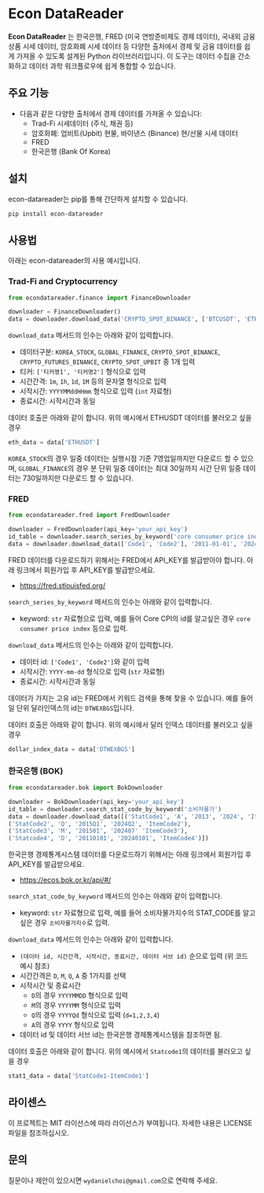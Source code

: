 # Econ DataReader

**Econ DataReader** 는 한국은행, FRED (미국 연방준비제도 경제 데이터), 국내외 금융상품 시세 데이터, 암호화폐 시세 데이터 등 다양한 출처에서 경제 및 금융 데이터를 쉽게 가져올 수 있도록 설계된 Python 라이브러리입니다. 이 도구는 데이터 수집을 간소화하고 데이터 과학 워크플로우에 쉽게 통합할 수 있습니다.

## 주요 기능

- 다음과 같은 다양한 출처에서 경제 데이터를 가져올 수 있습니다:
    - Trad-Fi 시세데이터 (주식, 채권 등)
    - 암호화폐: 업비트(Upbit) 현물, 바이낸스 (Binance) 현/선물 시세 데이터
    - FRED
    - 한국은행 (Bank Of Korea)

 ## 설치

econ-datareader는 pip를 통해 간단하게 설치할 수 있습니다.

```bash
pip install econ-datareader
```

## 사용법
아래는 econ-datareader의 사용 예시입니다.

### Trad-Fi and Cryptocurrency
```python
from econdatareader.finance import FinanceDownloader

downloader = FinanceDownloader()
data = downloader.download_data('CRYPTO_SPOT_BINANCE', ['BTCUSDT', 'ETHUSDT'], '1m', 202407240000, 202408050000)
```
`download_data` 메서드의 인수는 아래와 같이 입력합니다.
  - 데이터구분: `KOREA_STOCK`, `GLOBAL_FINANCE`, `CRYPTO_SPOT_BINANCE`, `CRYPTO_FUTURES_BINANCE`, `CRYPTO_SPOT_UPBIT` 중 1개 입력
  - 티커: `['티커명1', '티커명2']` 형식으로 입력
  - 시간간격: `1m`, `1h`, `1d`, `1M` 등의 문자열 형식으로 입력
  - 시작시간: `YYYYMMddHHmm` 형식으로 입력 (`int` 자료형)
  - 종료시간: 시작시간과 동일

데이터 호출은 아래와 같이 합니다. 위의 예시에서 ETHUSDT 데이터를 불러오고 싶을 경우
```python
eth_data = data['ETHUSDT']
```
`KOREA_STOCK`의 경우 일중 데이터는 실행시점 기준 7영업일까지만 다운로드 할 수 있으며, `GLOBAL_FINANCE`의 경우 분 단위 일중 데이터는 최대 30일까지 시간 단위 일중 데이터는 730일까지만 다운로드 할 수 있습니다.

### FRED
```python
from econdatareader.fred import FredDownloader

downloader = FredDownloader(api_key='your_api_key')
id_table = downloader.search_series_by_keyword('core consumer price index')
data = downloader.download_data(['Code1', 'Code2'], '2011-01-01', '2024-08-01')
```
FRED 데이터를 다운로드하기 위해서는 FRED에서 API_KEY를 발급받아야 합니다. 아래 링크에서 회원가입 후 API_KEY를 발급받으세요.
  - https://fred.stlouisfed.org/
  
`search_series_by_keyword` 메서드의 인수는 아래와 같이 입력합니다.
  - keyword: `str` 자료형으로 입력, 예를 들어 Core CPI의 id를 알고싶은 경우 `core consumer price index` 등으로 입력.

`download_data` 메서드의 인수는 아래와 같이 입력합니다.
  - 데이터 id: `['Code1', 'Code2']`와 같이 입력
  - 시작시간: `YYYY-mm-dd` 형식으로 입력 (`str` 자료형)
  - 종료시간: 시작시간과 동일

데이터가 가지는 고유 id는 FRED에서 키워드 검색을 통해 찾을 수 있습니다. 예를 들어 일 단위 달러인덱스의 id는 `DTWEXBGS`입니다.

데이터 호출은 아래와 같이 합니다. 위의 예시에서 달러 인덱스 데이터를 불러오고 싶을 경우
```python
dollar_index_data = data['DTWEXBGS']
```


### 한국은행 (BOK)
```python
from econdatareader.bok import BokDownloader

downloader = BokDownloader(api_key='your_api_key')
id_table = downloader.search_stat_code_by_keyword('소비자물가')
data = downloader.download_data([('StatCode1', 'A', '2013', '2024', 'ItemCode1'), 
('StatCode2', 'Q', '2015Q1', '2024Q2', 'ItemCode2'),
('StatCode3', 'M', '201501', '202407' 'ItemCode3'),
('Statcode4', 'D', '20110101', '20240101', 'ItemCode4')])
```
한국은행 경제통계시스템 데이터를 다운로드하기 위해서는 아래 링크에서 회원가입 후 API_KEY를 발급받으세요.
 - https://ecos.bok.or.kr/api/#/

`search_stat_code_by_keyword` 메서드의 인수는 아래와 같이 입력합니다.
  - keyword: `str` 자료형으로 입력, 예를 들어 소비자물가지수의 STAT_CODE를 알고싶은 경우 `소비자물가지수`로 입력.

`download_data` 메서드의 인수는 아래와 같이 입력합니다.
  - `(데이터 id, 시간간격, 시작시간, 종료시간, 데이터 서브 id)` 순으로 입력 (위 코드 예시 참조)
  - 시간간격은 `D`, `M`, `Q`, `A` 중 1가지를 선택
  - 시작시간 및 종료시간
    -  `D`의 경우 `YYYYMMDD` 형식으로 입력
    -  `M`의 경우 `YYYYMM` 형식으로 입력
    -  `Q`의 경우 `YYYYQd` 형식으로 입력 (`d=1,2,3,4`)
    -  `A`의 경우 `YYYY` 형식으로 입력
 - 데이터 id 및 데이터 서브 id는 한국은행 경제통계시스템을 참조하면 됨.


데이터 호출은 아래와 같이 합니다. 위의 예시에서 `Statcode1`의 데이터를 불러오고 싶을 경우
```python
stat1_data = data['StatCode1-ItemCode1'] 
```


## 라이센스
이 프로젝트는 MIT 라이선스에 따라 라이선스가 부여됩니다. 자세한 내용은 LICENSE 파일을 참조하십시오.

## 문의
질문이나 제안이 있으시면 `wydanielchoi@gmail.com`으로 연락해 주세요.

